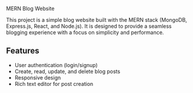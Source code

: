  MERN Blog Website

This project is a simple blog website built with the MERN stack (MongoDB, Express.js, React, and Node.js). It is designed to provide a seamless blogging experience with a focus on simplicity and performance.

## Features

- User authentication (login/signup)
- Create, read, update, and delete blog posts
- Responsive design
- Rich text editor for post creation


